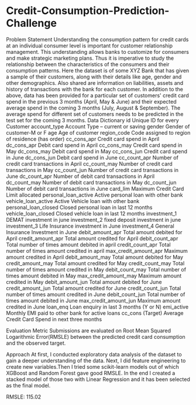 # Credit-Consumption-Prediction-Challenge
Problem Statement
Understanding the consumption pattern for credit cards at an individual consumer level is important for customer relationship management. This understanding allows banks to customize for consumers and make strategic marketing plans. Thus it is imperative to study the relationship between the characteristics of the consumers and their consumption patterns. Here the dataset is of some XYZ Bank that has given a sample of their customers, along with their details like age, gender and other demographics. Also shared are information on liabilities, assets and history of transactions with the bank for each customer. In addition to the above, data has been provided for a particular set of customers' credit card spend in the previous 3 months (April, May & June) and their expected average spend in the coming 3 months (July, August & September). The average spend for different set of customers needs to be predicted in the test set for the coming 3 months.
Data Dictionary
id Unique ID for every Customer
account_type Account Type – current or saving
gender Gender of customer-M or F
age Age of customer
region_code Code assigned to region of residence (has order)
cc_cons_apr Credit card spend in April
dc_cons_apr Debit card spend in April
cc_cons_may Credit card spend in May
dc_cons_may Debit card spend in May
cc_cons_jun Credit card spend in June
dc_cons_jun Debit card spend in June
cc_count_apr Number of credit card transactions in April
cc_count_may Number of credit card transactions in May
cc_count_jun Number of credit card transactions in June
dc_count_apr Number of debit card transactions in April
dc_count_may Number of debit card transactions in May
dc_count_jun Number of debit card transactions in June
card_lim Maximum Credit Card Limit allocated
personal_loan_active Active personal loan with other bank
vehicle_loan_active Active Vehicle loan with other bank
personal_loan_closed Closed personal loan in last 12 months
vehicle_loan_closed Closed vehicle loan in last 12 months
investment_1 DEMAT investment in june
investment_2 fixed deposit investment in june
investment_3 Life Insurance investment in June
investment_4 General Insurance Investment in June
debit_amount_apr Total amount debited for April
credit_amount_apr Total amount credited for April
debit_count_apr Total number of times amount debited in april
credit_count_apr Total number of times amount credited in april
max_credit_amount_apr Maximum amount credited in April
debit_amount_may Total amount debited for May
credit_amount_may Total amount credited for May
credit_count_may Total number of times amount credited in May
debit_count_may Total number of times amount debited in May
max_credit_amount_may Maximum amount credited in May
debit_amount_jun Total amount debited for June
credit_amount_jun Total amount credited for June
credit_count_jun Total number of times amount credited in June
debit_count_jun Total number of times amount debited in June
max_credit_amount_jun Maximum amount credited in June
loan_enq Loan enquiry in last 3 months (Y or N)
emi_active Monthly EMI paid to other bank for active loans
cc_cons (Target) Average Credit Card Spend in next three months

Evaluation Metric
Submissions are evaluated on Root Mean Squared Logarithmic Error(RMSLE) between the predicted credit card consumption and the observed target.

Approach
At first, I conducted exploratory data analysis of the dataset to gain a deeper understanding of the data. Next, I did feature engineering to create new variables.Then I tried some scikit-learn models out of which XGBoost and Random Forest gave good RMSLE. In the end I created a stacked model of those two with Linear Regression and it has been selected as the final model.

RMSLE: 115.02
